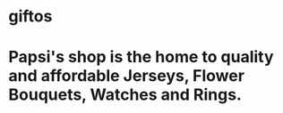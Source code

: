 # giftos

<h1>Papsi's shop is the home to quality and affordable Jerseys, Flower Bouquets, Watches and Rings.</h1>